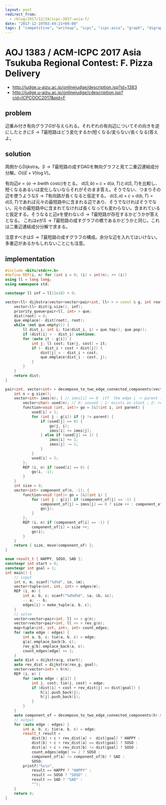 ```yaml
---
layout: post
redirect_from:
  - /blog/2017/12/19/icpc-2017-asia-f/
date: "2017-12-19T03:49:21+09:00"
tags: [ "competitive", "writeup", "icpc", "icpc-asia", "graph", "digraph", "dijkstra", "two-edge-connected-components" ]
---
```


# AOJ 1383 / ACM-ICPC 2017 Asia Tsukuba Regional Contest: F. Pizza Delivery

-   <http://judge.u-aizu.ac.jp/onlinejudge/description.jsp?id=1383>
-   <http://judge.u-aizu.ac.jp/onlinejudge/cdescription.jsp?cid=ICPCOOC2017&pid=F>

## problem

辺重み付き有向グラフ$G$が与えられる。それぞれの有向辺についてその向きを逆にしたときに$S \to T$最短路はどう変化するか(短くなる/変らない/長くなる)答えよ。

## solution

両側からDijkstra。$S \to T$最短路の成すDAGを無向グラフと見て二重辺連結成分分解。$O((E + V) \log V)$。

有向辺$e = (a \to b \text{with cost} c)$をとる。
$\mathrm{d}(S, b) + c + \mathrm{d}(a, T)$と$\mathrm{d}(S, T)$を比較し、短くなるあるいは変化しないならそれがそのまま答え。そうでない、つまりその辺を使うような$S \to T$有向路が長くなると仮定する。
$\mathrm{d}(S, a) + c + \mathrm{d}(b, T) = \mathrm{d}(S, T)$であれば元々の最短路中に含まれる辺であり、そうでなければそうでない。元々の最短路中に含まれてなければ長くなっても変わらない。含まれていると仮定する。そうなると辺$e$を使わない$S \to T$最短路が存在するかどうかが答えとなる。
これは$e$が$S \to T$最短路の成すグラフの橋であるかどうかと同じ。これは二重辺連結成分分解で求まる。

注意すべきは$S \to T$最短路の成すグラフの構成。余分な辺を入れてはいけない。
多重辺があるかもしれないことにも注意。

## implementation

``` c++
#include <bits/stdc++.h>
#define REP(i, n) for (int i = 0; (i) < int(n); ++ (i))
using ll = long long;
using namespace std;

constexpr ll inf = ll(1e18) + 9;

vector<ll> dijkstra(vector<vector<pair<int, ll> > > const & g, int root) {
    vector<ll> dist(g.size(), inf);
    priority_queue<pair<ll, int> > que;
    dist[root] = 0;
    que.emplace(- dist[root], root);
    while (not que.empty()) {
        ll dist_i; int i; tie(dist_i, i) = que.top(); que.pop();
        if (dist[i] < - dist_i) continue;
        for (auto it : g[i]) {
            int j; ll cost; tie(j, cost) = it;
            if (- dist_i + cost < dist[j]) {
                dist[j] = - dist_i + cost;
                que.emplace(dist_i - cost, j);
            }
        }
    }
    return dist;
}

pair<int, vector<int> > decompose_to_two_edge_connected_components(vector<vector<int> > const & g) {
    int n = g.size();
    vector<int> imos(n); { // imos[i] == 0  iff  the edge i -> parent is a bridge
        vector<char> used(n); // 0: unused ; 1: exists on stack ; 2: removed from stack
        function<void (int, int)> go = [&](int i, int parent) {
            used[i] = 1;
            for (int j : g[i]) if (j != parent) {
                if (used[j] == 0) {
                    go(j, i);
                    imos[i] += imos[j];
                } else if (used[j] == 1) {
                    imos[i] += 1;
                    imos[j] -= 1;
                }
            }
            used[i] = 2;
        };
        REP (i, n) if (used[i] == 0) {
            go(i, -1);
        }
    }
    int size = 0;
    vector<int> component_of(n, -1); {
        function<void (int)> go = [&](int i) {
            for (int j : g[i]) if (component_of[j] == -1) {
                component_of[j] = imos[j] == 0 ? size ++ : component_of[i];
                go(j);
            }
        };
        REP (i, n) if (component_of[i] == -1) {
            component_of[i] = size ++;
            go(i);
        }
    }
    return { size, move(component_of) };
}

enum result_t { HAPPY, SOSO, SAD };
constexpr int start = 0;
constexpr int goal = 1;
int main() {
    // input
    int n, m; scanf("%d%d", &n, &m);
    vector<tuple<int, int, int> > edges(m);
    REP (i, m) {
        int a, b, c; scanf("%d%d%d", &a, &b, &c);
        -- a; -- b;
        edges[i] = make_tuple(a, b, c);
    }
    // solve
    vector<vector<pair<int, ll >> > g(n);
    vector<vector<pair<int, ll >> > rev_g(n);
    map<tuple<int, int, int>, int> count_edges;
    for (auto edge : edges) {
        int a, b, c; tie(a, b, c) = edge;
        g[a].emplace_back(b, c);
        rev_g[b].emplace_back(a, c);
        count_edges[edge] += 1;
    }
    auto dist = dijkstra(g, start);
    auto rev_dist = dijkstra(rev_g, goal);
    vector<vector<int> > h(n);
    REP (i, n) {
        for (auto edge : g[i]) {
            int j, cost; tie(j, cost) = edge;
            if (dist[i] + cost + rev_dist[j] == dist[goal]) {
                h[i].push_back(j);
                h[j].push_back(i);
            }
        }
    }
    auto component_of = decompose_to_two_edge_connected_components(h).second;
    // output
    for (auto edge : edges) {
        int a, b, c; tie(a, b, c) = edge;
        result_t result =
            dist[b] + c + rev_dist[a] <  dist[goal] ? HAPPY :
            dist[b] + c + rev_dist[a] == dist[goal] ? SOSO :
            dist[a] + c + rev_dist[b] != dist[goal] ? SOSO :
            count_edges[edge] >= 2 ? SOSO :
            component_of[a] != component_of[b] ? SAD :
            SOSO;
        printf("%s\n",
            result == HAPPY ? "HAPPY" :
            result == SOSO ? "SOSO" :
            result == SAD ? "SAD" :
            "");
    }
    return 0;
}
```
